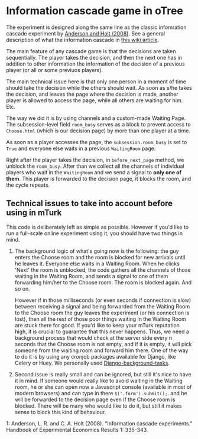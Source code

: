 # Information cascade game in oTree

The experiment is designed along the same line as the classic infomration cascade
experiment by [Anderson and Holt (2008)](#myfootnote1).
See a general description of what the information cascade in [this wiki article](https://en.wikipedia.org/wiki/Information_cascade).

The main feature of any cascade game is that the decisions are taken sequentially.
The player takes the decision, and then the next one has in addition to other information
the information of the decision of a previous player (or all or some previuos players).

The main technical issue here is that only one person in a moment of time
should take the decision while the others should wait. As soon as s/he takes the decision,
and leaves the page where the decision is made, another player is allowed to access
the page, while all others are waiting for him. Etc.

The way we did it is by using channels and a custom-made Waiting Page.
The subsession-level field `room_busy` serves as a block to prevent access to `Choose.html`
(which is our decision page) by more than one player at a time.

As soon as a player accesses the page, the `subsession.room_busy` is set to `True`
and everyone else waits in a previous `WaitingRoom` page.

Right after the player takes the decision, in `before_next_page` method, we unblock
the `room_busy`. After than we collect all the channels of individual players who wait
in the `WaitingRoom` and we send a signal to **only one of them**. This player
is forwarded to the decision page, it blocks the room, and the cycle repeats.

## Technical issues to take into account before using in mTurk

This code is deliberately left as simple as possible. However if you'd like to
run a full-scale online experiment using it, you should have two things in mind.

  1. The background logic of what's going now is the
   following: the guy enters the Choose room and the room is blocked for new  arrivals until he leaves it. Everyone else waits in a Waiting Room. When he clicks 'Next' the room is unblocked, the code gathers all the channels of those waiting in the Waiting Room, and sends a signal to one of them forwarding him/her to the Choose room. The room is blocked again. And so on.

     However if in those milliseconds (or even seconds if connection is slow) between receiving a signal and being forwarded from the Waiting Room to the Choose room the guy leaves the experiment (or his connection is lost), then all the rest of those poor things waiting in the Waiting Room are stuck there for good. If you'd like to
     keep your mTurk reputation high, it is crucial to guarantee that this never happens.
    Thus, we need a background process that would check at the server side every n
    seconds that the Choose room is not empty, and if it is empty,
    it will pick someone from the waiting room and forward him there.
    One of the way to do it is by using any cronjob packages available for Django, like
    Celery or Huey. We personally used [Django-background-tasks](http://django-background-tasks.readthedocs.io/).

2. Second issue is really small and can be ignored, but still it's nice to have it in mind. If someone would really like to avoid waiting in the Waiting room, he or she can open now a Javascript console (available in most of modern browsers) and can type in there `$('.form').submit();`. and he will be forwarded to the decision page even if the Choose room is blocked. There will be many who would like to do it, but still it makes sense to block this kind of behaviour.




<a name="fn1">1</a>: Anderson, L. R.
and C. A. Holt (2008). "Information cascade experiments." Handbook of
Experimental Economics Results 1: 335-343.
